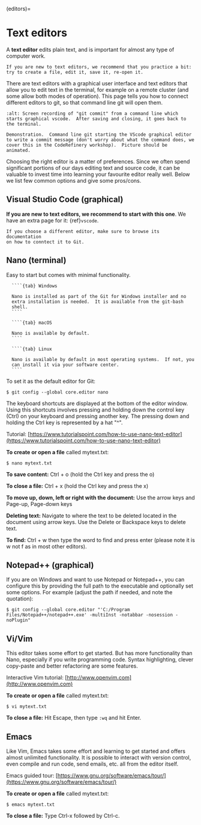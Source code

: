 (editors)=

# Text editors

A **text editor** edits plain text, and is important for almost any type of
computer work.

```{admonition} If you are new to text editors
If you are new to text editors, we recommend that you practice a bit:
try to create a file, edit it, save it, re-open it.
```

There are text editors with a graphical user interface and text
editors that allow you to edit text in the terminal, for example on a
remote cluster (and some allow both modes of operation).  This page
tells you how to connect different editors to git, so that command
line git will open them.

```{figure} img/git-invoke-editor.png
:alt: Screen recording of "git commit" from a command line which starts graphical vscode.  After saving and closing, it goes back to the terminal.

Demonstration.  Command line git starting the VScode graphical editor
to write a commit message (don't worry about what the command does, we
cover this in the CodeRefinery workshop).  Picture should be
animated.
```

Choosing the right editor is a matter of preferences. Since we often
spend significant portions of our days editing text and source code, it can be
valuable to invest time into learning your favourite editor really well. Below
we list few common options and give some pros/cons.


## Visual Studio Code (graphical)

**If you are new to text editors, we recommend to start with this one**.
We have an extra page for it: {ref}`vscode`.

```{admonition} If you choose a different editor
If you choose a different editor, make sure to browse its documentation
on how to conntect it to Git.
```


## Nano (terminal)

Easy to start but comes with minimal functionality.

`````{tabs}
  ````{tab} Windows

  Nano is installed as part of the Git for Windows installer and no
  extra installation is needed.  It is available from the git-bash
  shell.
  ````

  ````{tab} macOS

  Nano is available by default.
  ````

  ````{tab} Linux

  Nano is available by default in most operating systems.  If not, you
  can install it via your software center.
  ````
`````

To set it as the default editor for Git:

```console
$ git config --global core.editor nano
```

The keyboard shortcuts are displayed at the bottom of the editor window. Using
this shortcuts involves pressing and holding down the control key (Ctrl) on
your keyboard and pressing another key. The pressing down and holding the Ctrl
key is represented by a hat "^".

Tutorial: [https://www.tutorialspoint.com/how-to-use-nano-text-editor](https://www.tutorialspoint.com/how-to-use-nano-text-editor)


**To create or open a file** called mytext.txt:
```console
$ nano mytext.txt
```

**To save content:**
Ctrl + o (hold the Ctrl key and press the o)


**To close a file:**
Ctrl + x (hold the Ctrl key and press the x)


**To move up, down, left or right with the document:**
Use the arrow keys and Page-up, Page-down keys


**Deleting text:**
Navigate to where the text to be deleted located in the document using arrow
keys. Use the Delete or Backspace keys to delete text.


**To find:**
Ctrl + w then type the word to find and press enter (please note it is w not f as in most other editors).


## Notepad++ (graphical)

If you are on Windows and want to use Notepad or Notepad++, you can
configure this by providing the full path to the executable and optionally set
some options. For example (adjust the path if needed, and note the quotation):
```console
$ git config --global core.editor "'C:/Program Files/Notepad++/notepad++.exe' -multiInst -notabbar -nosession -noPlugin"
```


## Vi/Vim

This editor takes some effort to get started. But has more functionality
than Nano, especially if you write programming code. Syntax highlighting,
clever copy-paste and better refactoring are some features.

Interactive Vim tutorial: [http://www.openvim.com](http://www.openvim.com)

**To create or open a file** called mytext.txt:
```console
$ vi mytext.txt
```

**To close a file:**
Hit Escape, then type `:wq` and hit Enter.


## Emacs

Like Vim, Emacs takes some effort and learning to get started and offers almost unlimited
functionality. It is possible to interact with version control, even compile and run code,
send emails, etc. all from the editor itself.

Emacs guided tour: [https://www.gnu.org/software/emacs/tour/](https://www.gnu.org/software/emacs/tour/)

**To create or open a file** called mytext.txt:
```console
$ emacs mytext.txt
```

**To close a file:**
Type Ctrl-x followed by Ctrl-c.
